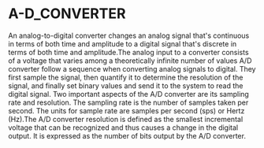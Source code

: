 # A-D_CONVERTER
 An analog-to-digital converter changes an analog signal that's continuous in terms of both time and
 amplitude to a digital signal that's discrete in terms of both time and amplitude.The analog input to
 a converter consists of a voltage that varies among a theoretically infinite number of values
 A/D converter follow a sequence when converting analog signals to digital. They first sample the
 signal, then quantify it to determine the resolution of the signal, and finally set binary values and send
 it to the system to read the digital signal. Two important aspects of the A/D converter are its sampling
 rate and resolution.
 The sampling rate is the number of samples taken per second. The units for sample rate are samples
 per second (sps) or Hertz (Hz).The A/D converter resolution is defined as the smallest incremental
 voltage that can be recognized and thus causes a change in the digital output. It is expressed as the
 number of bits output by the A/D converter.
